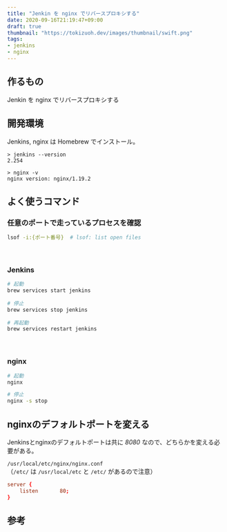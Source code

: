 ```yaml
---
title: "Jenkin を nginx でリバースプロキシする"
date: 2020-09-16T21:19:47+09:00
draft: true
thumbnail: "https://tokizuoh.dev/images/thumbnail/swift.png"
tags:
- jenkins
- nginx
---
```


## 作るもの  
Jenkin を nginx でリバースプロキシする  
  
## 開発環境  
  
Jenkins, nginx は Homebrew でインストール。  
  
```
> jenkins --version
2.254

> nginx -v
nginx version: nginx/1.19.2
```
  
## よく使うコマンド  
  
### 任意のポートで走っているプロセスを確認  
```bash
lsof -i:{ポート番号}  # lsof: list open files  
```
  
　
  
### Jenkins  
  
```bash
# 起動
brew services start jenkins
  
# 停止
brew services stop jenkins
  
# 再起動
brew services restart jenkins
```
  
　
  
### nginx  
  
```bash
# 起動
nginx

# 停止
nginx -s stop
```
  
## nginxのデフォルトポートを変える  
  
Jenkinsとnginxのデフォルトポートは共に *8080* なので、どちらかを変える必要がある。  
  
`/usr/local/etc/nginx/nginx.conf`  
（`/etc/` は `/usr/local/etc` と `/etc/` があるので注意）  
  
```conf
server {
    listen       80;
}
```
  

  
## 参考  
